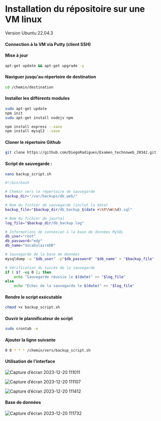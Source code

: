 # Installation du répositoire sur une VM linux
Version Ubuntu 22.04.3
#### **Connection à la VM via Putty (client SSH)**


#### **Mise à jour**
```bash
apt-get update && apt-get upgrade -y
```

#### **Naviguer jusqu'au répertoire de destination**
```bash
cd /chemin/destination
```

#### **Installer les différents modules**
```bash
sudo apt-get update
npm init
sudo apt-get install nodejs npm
```
```bash
npm install express --save
npm install mysql2 --save
```




#### **Cloner le répertoire Github**
```bash
git clone https://github.com/DiegoRadigues/Examen_technoweb_20342.git
```


#### **Script de sauvegarde :**
```bash
nano backup_script.sh
```

```bash
#!/bin/bash

# Chemin vers le répertoire de sauvegarde
backup_dir="/var/backups/db_web/"

# Nom du fichier de sauvegarde (inclut la date)
backup_file="$backup_dir/db_backup_$(date +\%Y\%m\%d).sql"

# Nom du fichier de journal
log_file="$backup_dir/db_backup.log"

# Informations de connexion à la base de données MySQL
db_user="root"
db_password="mdp"
db_name="VocabulaireDB"

# Sauvegarde de la base de données
mysqldump -u "$db_user" -p"$db_password" "$db_name" > "$backup_file"

# Vérification du succès de la sauvegarde
if [ $? -eq 0 ]; then
    echo "Sauvegarde réussie le $(date)" >> "$log_file"
else
    echo "Échec de la sauvegarde le $(date)" >> "$log_file"

```

#### **Rendre le script exécutable**
```bash
chmod +x backup_script.sh
```

#### **Ouvrir le plannificateur de script**
```bash
sudo crontab -e
```

#### **Ajouter la ligne suivante**
```bash
0 0 * * * /chemin/vers/backup_script.sh
```
#### **Utilisation de l'interface**

![Capture d’écran 2023-12-20 111011](https://github.com/DiegoRadigues/Examen_technoweb_20342/assets/99732004/ad93a4a9-77b4-475b-8741-f4fdb176e79e)

![Capture d’écran 2023-12-20 111107](https://github.com/DiegoRadigues/Examen_technoweb_20342/assets/99732004/4c926a59-ff9b-493a-b4a6-505d8af2da97)

![Capture d’écran 2023-12-20 111412](https://github.com/DiegoRadigues/Examen_technoweb_20342/assets/99732004/7d224ac9-17c3-4719-9e00-128ad4bb4ff2)

#### **Base de données**

![Capture d’écran 2023-12-20 111732](https://github.com/DiegoRadigues/Examen_technoweb_20342/assets/99732004/015aa3c2-3f2a-4813-8bed-9dd4fe4a4dc1)



